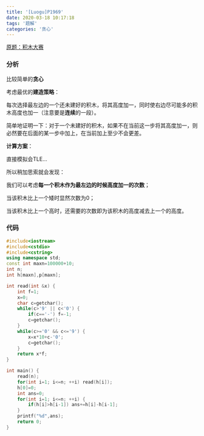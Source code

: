 ```yaml
---
title: '[Luogu]P1969'
date: 2020-03-18 10:17:18
tags: '题解'
categories: '贪心'
---
```

[原题：积木大赛](https://www.luogu.com.cn/problem/P1969)
<!--more-->
### 分析

比较简单的**贪心**

考虑最优的**建造策略**：

每次选择最左边的一个还未建好的积木，将其高度加一，同时使右边尽可能多的积木高度也加一（注意要是**连续**的一段）。

简单地证明一下：对于一个未建好的积木，如果不在当前这一步将其高度加一，则必然要在后面的某一步中加上，在当前加上至少不会更差。

**计算方案**：

直接模拟会TLE...

所以稍加思索就会发现：

我们可以考虑**每一个积木作为最左边的时候高度加一的次数**；

当该积木比上一个矮时显然次数为0；

当该积木比上一个高时，还需要的次数即为该积木的高度减去上一个的高度。

### 代码

```cpp
#include<iostream>
#include<cstdio>
#include<cstring>
using namespace std;
const int maxn=100000+10;
int n;
int h[maxn],p[maxn];

int read(int &x) {
    int f=1;
    x=0;
    char c=getchar();
    while(c>'9' || c<'0') {
        if(c=='-') f=-1;
        c=getchar();
    }
    while(c>='0' && c<='9') {
        x=x*10+c-'0';
        c=getchar();
    }
    return x*f;
}

int main() {
    read(n);
    for(int i=1; i<=n; ++i) read(h[i]);
    h[0]=0;
    int ans=0;
    for(int i=1; i<=n; ++i) {
        if(h[i]>h[i-1]) ans+=h[i]-h[i-1];
    }
    printf("%d",ans);
    return 0;
}
```